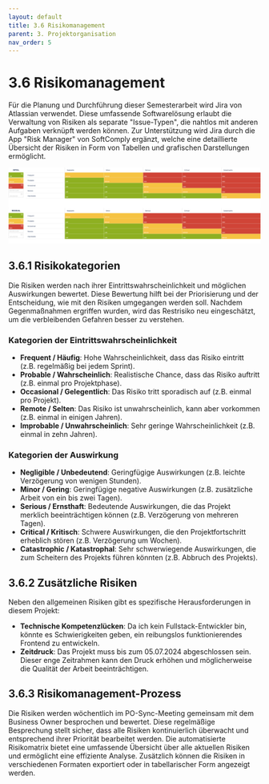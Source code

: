 ```yaml
---
layout: default
title: 3.6 Risikomanagement
parent: 3. Projektorganisation
nav_order: 5
---
```


# 3.6 Risikomanagement

Für die Planung und Durchführung dieser Semesterarbeit wird Jira von Atlassian verwendet. Diese umfassende Softwarelösung erlaubt die Verwaltung von Risiken als separate "Issue-Typen", die nahtlos mit anderen Aufgaben verknüpft werden können. Zur Unterstützung wird Jira durch die App "Risk Manager" von SoftComply ergänzt, welche eine detaillierte Übersicht der Risiken in Form von Tabellen und grafischen Darstellungen ermöglicht.

![2024_jira_riskikomanagement](../../resources/images/Jira_Risikomanagement.png)

## 3.6.1 Risikokategorien

Die Risiken werden nach ihrer Eintrittswahrscheinlichkeit und möglichen Auswirkungen bewertet. Diese Bewertung hilft bei der Priorisierung und der Entscheidung, wie mit den Risiken umgegangen werden soll. Nachdem Gegenmaßnahmen ergriffen wurden, wird das Restrisiko neu eingeschätzt, um die verbleibenden Gefahren besser zu verstehen.

### Kategorien der Eintrittswahrscheinlichkeit

- **Frequent / Häufig**: Hohe Wahrscheinlichkeit, dass das Risiko eintritt (z.B. regelmäßig bei jedem Sprint).
- **Probable / Wahrscheinlich**: Realistische Chance, dass das Risiko auftritt (z.B. einmal pro Projektphase).
- **Occasional / Gelegentlich**: Das Risiko tritt sporadisch auf (z.B. einmal pro Projekt).
- **Remote / Selten**: Das Risiko ist unwahrscheinlich, kann aber vorkommen (z.B. einmal in einigen Jahren).
- **Improbable / Unwahrscheinlich**: Sehr geringe Wahrscheinlichkeit (z.B. einmal in zehn Jahren).

### Kategorien der Auswirkung

- **Negligible / Unbedeutend**: Geringfügige Auswirkungen (z.B. leichte Verzögerung von wenigen Stunden).
- **Minor / Gering**: Geringfügige negative Auswirkungen (z.B. zusätzliche Arbeit von ein bis zwei Tagen).
- **Serious / Ernsthaft**: Bedeutende Auswirkungen, die das Projekt merklich beeinträchtigen können (z.B. Verzögerung von mehreren Tagen).
- **Critical / Kritisch**: Schwere Auswirkungen, die den Projektfortschritt erheblich stören (z.B. Verzögerung um Wochen).
- **Catastrophic / Katastrophal**: Sehr schwerwiegende Auswirkungen, die zum Scheitern des Projekts führen könnten (z.B. Abbruch des Projekts).

## 3.6.2 Zusätzliche Risiken

Neben den allgemeinen Risiken gibt es spezifische Herausforderungen in diesem Projekt:

- **Technische Kompetenzlücken**: Da ich kein Fullstack-Entwickler bin, könnte es Schwierigkeiten geben, ein reibungslos funktionierendes Frontend zu entwickeln.
- **Zeitdruck**: Das Projekt muss bis zum 05.07.2024 abgeschlossen sein. Dieser enge Zeitrahmen kann den Druck erhöhen und möglicherweise die Qualität der Arbeit beeinträchtigen.

## 3.6.3 Risikomanagement-Prozess

Die Risiken werden wöchentlich im PO-Sync-Meeting gemeinsam mit dem Business Owner besprochen und bewertet. Diese regelmäßige Besprechung stellt sicher, dass alle Risiken kontinuierlich überwacht und entsprechend ihrer Priorität bearbeitet werden. Die automatisierte Risikomatrix bietet eine umfassende Übersicht über alle aktuellen Risiken und ermöglicht eine effiziente Analyse. Zusätzlich können die Risiken in verschiedenen Formaten exportiert oder in tabellarischer Form angezeigt werden.